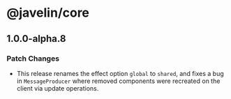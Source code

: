 # @javelin/core

## 1.0.0-alpha.8
### Patch Changes

- This release renames the effect option `global` to `shared`, and fixes a bug in `MessageProducer` where removed components were recreated on the client via update operations.
